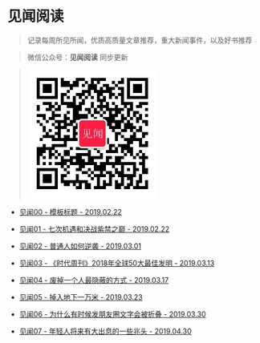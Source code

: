 # 见闻阅读

> 记录每周所见所闻，优质高质量文章推荐，重大新闻事件，以及好书推荐

> 微信公众号：**见闻阅读** 同步更新 

> ![见闻阅读](image/jianwen-logo-0.5m.jpg)

- [见闻00 - 模板标题 - 2019.02.22](https://github.com/fenggit/KnowledgeArt/blob/master/%E8%A7%81%E9%97%BB00%20-%20%E6%A8%A1%E6%9D%BF%E6%A0%87%E9%A2%98%20-%202019.02.22.md)

- [见闻01 - 七次机遇和决战紫禁之巅 - 2019.02.22](https://github.com/fenggit/KnowledgeArt/blob/master/%E8%A7%81%E9%97%BB01%20-%20%E4%B8%83%E6%AC%A1%E6%9C%BA%E9%81%87%E5%92%8C%E5%86%B3%E6%88%98%E7%B4%AB%E7%A6%81%E4%B9%8B%E5%B7%85%20-%202019.02.22.md)

- [见闻02 - 普通人如何逆袭 - 2019.03.01](https://github.com/fenggit/KnowledgeArt/blob/master/%E8%A7%81%E9%97%BB02%20-%20%E6%99%AE%E9%80%9A%E4%BA%BA%E5%A6%82%E4%BD%95%E9%80%86%E8%A2%AD%20-%202019.03.01.md)

- [见闻03 - 《时代周刊》2018年全球50大最佳发明 - 2019.03.13](https://github.com/fenggit/KnowledgeArt/blob/master/%E8%A7%81%E9%97%BB03%20-%20%E3%80%8A%E6%97%B6%E4%BB%A3%E5%91%A8%E5%88%8A%E3%80%8B2018%E5%B9%B4%E5%85%A8%E7%90%8350%E5%A4%A7%E6%9C%80%E4%BD%B3%E5%8F%91%E6%98%8E%20-%202019.03.13.md)

- [见闻04 - 废掉一个人最隐蔽的方式 - 2019.03.17](https://github.com/fenggit/KnowledgeArt/blob/master/%E8%A7%81%E9%97%BB04%20-%20%E5%BA%9F%E6%8E%89%E4%B8%80%E4%B8%AA%E4%BA%BA%E6%9C%80%E9%9A%90%E8%94%BD%E7%9A%84%E6%96%B9%E5%BC%8F%20-%202019.03.17.md)

- [见闻05 - 掉入地下一万米 - 2019.03.23](https://github.com/fenggit/KnowledgeArt/blob/master/%E8%A7%81%E9%97%BB05%20-%20%E6%8E%89%E5%85%A5%E5%9C%B0%E4%B8%8B%E4%B8%80%E4%B8%87%E7%B1%B3%20-%202019.03.23.md)

- [见闻06 - 为什么有时候发朋友圈文字会被折叠 - 2019.03.30](https://github.com/fenggit/KnowledgeArt/blob/master/%E8%A7%81%E9%97%BB06%20-%20%E4%B8%BA%E4%BB%80%E4%B9%88%E6%9C%89%E6%97%B6%E5%80%99%E5%8F%91%E6%9C%8B%E5%8F%8B%E5%9C%88%E6%96%87%E5%AD%97%E4%BC%9A%E8%A2%AB%E6%8A%98%E5%8F%A0%20-%202019.03.30.md)

- [见闻07 - 年轻人将来有大出息的一些兆头 - 2019.04.30](https://github.com/fenggit/KnowledgeArt/blob/master/%E8%A7%81%E9%97%BB07%20-%20%E5%B9%B4%E8%BD%BB%E4%BA%BA%E5%B0%86%E6%9D%A5%E6%9C%89%E5%A4%A7%E5%87%BA%E6%81%AF%E7%9A%84%E4%B8%80%E4%BA%9B%E5%85%86%E5%A4%B4%20-%202019.04.30.md)